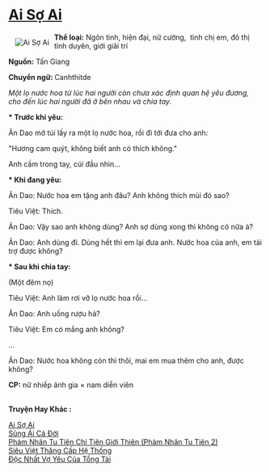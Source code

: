 <a href="https://utruyen.com/truyen/ai-so-ai/20605/" title="Ai Sợ Ai"><h1>Ai Sợ Ai</h1></a><div style="display:table"><img align="right" style="float: left; padding: 10px;" src="https://utruyen.com/images/story/200x260/ai-so-ai.jpg" alt="Ai Sợ Ai"><b>Thể loại:</b> Ngôn tình, hiện đại, nữ cường,  tình chị em, đô thị tình duyên, giới giải trí<p></p><b>Nguồn:</b> Tấn Giang<p></p><b>Chuyển ngữ: </b>Canhthitde<p></p><i>Một lọ nước hoa từ lúc hai người còn chưa xác định quan hệ yêu đương, cho đến lúc hai người đã ở bên nhau và chia tay.</i><p></p><b>* Trước khi yêu:</b><p></p>Ân Dao mở túi lấy ra một lọ nước hoa, rồi đi tới đưa cho anh:<p></p>"Hương cam quýt, không biết anh có thích không."<p></p>Anh cầm trong tay, cúi đầu nhìn...<p></p><b>* Khi đang yêu:</b><p></p>Ân Dao: Nước hoa em tặng anh đâu? Anh không thích mùi đó sao?<p></p>Tiêu Việt: Thích.<p></p>Ân Dao: Vậy sao anh không dùng? Anh sợ dùng xong thì không có nữa à?<p></p>Ân Dao: Anh dùng đi. Dùng hết thì em lại đưa anh. Nước hoa của anh, em tài trợ được không?<p></p><b>* Sau khi chia tay:</b><p></p>(Một đêm nọ)<p></p>Tiêu Việt: Anh làm rơi vỡ lọ nước hoa rồi...<p></p>Ân Dao: Anh uống rượu hả?<p></p>Tiêu Việt: Em có mắng anh không?<p></p>...<p></p>Ân Dao: Nước hoa không còn thì thôi, mai em mua thêm cho anh, được không?<p></p><b>CP:</b> nữ nhiếp ảnh gia × nam diễn viên</div><p><br><b>Truyện Hay Khác :</b></p><a href="https://utruyen.com/truyen/ai-so-ai/20605/" alt="Ai Sợ Ai">Ai Sợ Ai</a><br/><a href="https://utruyen.com/truyen/sung-ai-ca-doi/19109/" alt="Sủng Ái Cả Đời">Sủng Ái Cả Đời</a><br/><a href="https://github.com/quanluxury/ngontinhhot/tree/master/truyenhay/17517" alt="Phàm Nhân Tu Tiên Chi Tiên Giới Thiên (Phàm Nhân Tu Tiên 2)">Phàm Nhân Tu Tiên Chi Tiên Giới Thiên (Phàm Nhân Tu Tiên 2)</a><br/><a href="https://github.com/quanluxury/ngontinhhot/tree/master/truyenhay/16817" alt="Siêu Việt Thăng Cấp Hệ Thống">Siêu Việt Thăng Cấp Hệ Thống</a><br/><a href="https://maps.google.ca/url?q=https%3A%2F%2Futruyen.com%2Ftruyen%2Fdoc-nhat-vo-yeu-cua-tong-tai%2F20023%2F" alt="Độc Nhất Vợ Yêu Của Tổng Tài">Độc Nhất Vợ Yêu Của Tổng Tài</a><br/>